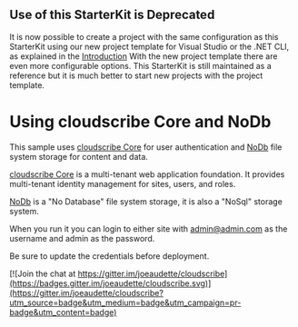 ## Use of this StarterKit is Deprecated
It is now possible to create a project with the same configuration as this StarterKit using our new project template for Visual Studio or the .NET CLI, as explained in the [Introduction](https://www.cloudscribe.com/docs/introduction)
With the new project template there are even more configurable options. This StarterKit is still maintained as a reference but it is much better to start new projects with the project template.

# Using cloudscribe Core and NoDb 

This sample uses [cloudscribe Core](https://github.com/joeaudette/cloudscribe) for user authentication and [NoDb](https://github.com/joeaudette/NoDb) file system storage for content and data. 

[cloudscribe Core](https://github.com/joeaudette/cloudscribe) is a multi-tenant web application foundation. It provides multi-tenant identity management for sites, users, and roles.

[NoDb](https://github.com/joeaudette/NoDb) is a "No Database" file system storage, it is also a "NoSql" storage system.

When you run it you can login to either site with admin@admin.com as the username and admin as the password.

Be sure to update the credentials before deployment.

[![Join the chat at https://gitter.im/joeaudette/cloudscribe](https://badges.gitter.im/joeaudette/cloudscribe.svg)](https://gitter.im/joeaudette/cloudscribe?utm_source=badge&utm_medium=badge&utm_campaign=pr-badge&utm_content=badge)




